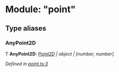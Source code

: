 # Module: "point"

## Type aliases

###  AnyPoint2D

Ƭ **AnyPoint2D**: *[Point2D](../classes/_point_.point2d.md) | object | [number, number]*

*Defined in [point.ts:3](https://github.com/datatorch/geometry.js/blob/dcd046a/src/point.ts#L3)*
